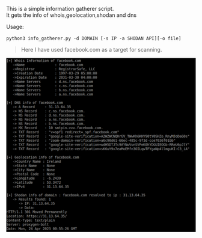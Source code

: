 
This is a simple information gatherer script. <br>
It gets the info of whois,geolocation,shodan and dns 
    
Usage: 
    
    python3 info_gatherer.py -d DOMAIN [-s IP -a SHODAN API][-o file]
    
    
>Here I have used facebook.com as a target for scanning.
    
![alt test](https://github.com/REDSXGHT/pythonscripts/blob/main/Pictures/Info%20gatherer.png)
